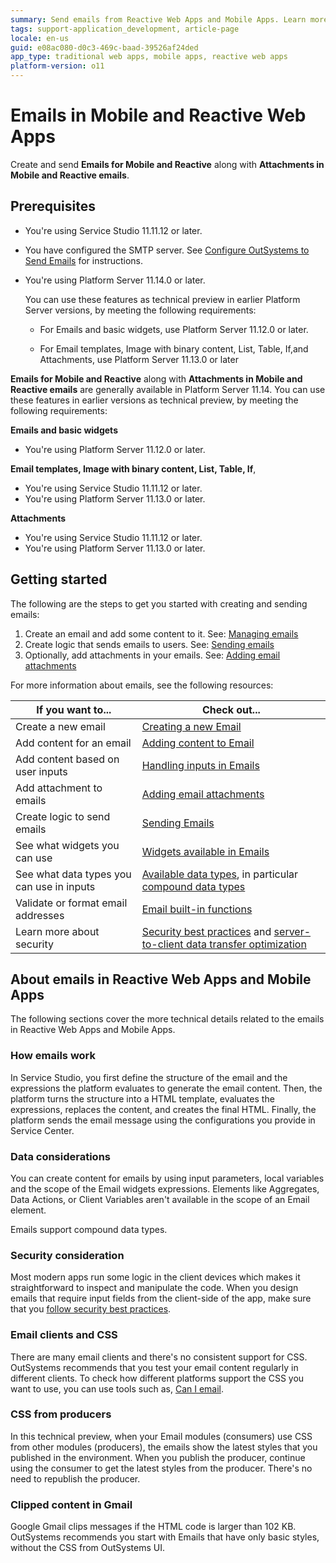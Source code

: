 ```yaml
---
summary: Send emails from Reactive Web Apps and Mobile Apps. Learn more about how emails work in OutSystems.
tags: support-application_development, article-page
locale: en-us
guid: e08ac080-d0c3-469c-baad-39526af24ded
app_type: traditional web apps, mobile apps, reactive web apps
platform-version: o11
---
```


# Emails in Mobile and Reactive Web Apps

Create and send **Emails for Mobile and Reactive** along with **Attachments in Mobile and Reactive emails**.

## Prerequisites

* You're using Service Studio 11.11.12 or later.

* You have configured the SMTP server. See [Configure OutSystems to Send Emails](../../../extensibility-and-integration/configure-send-emails.md) for instructions.

* You're using Platform Server 11.14.0 or later.

    <div class="info" markdown="1">

    You can use these features as technical preview in earlier Platform Server versions, by meeting the following requirements:

    * For Emails and basic widgets, use Platform Server 11.12.0 or later.

    * For Email templates, Image with binary content, List, Table, If,and Attachments, use Platform Server 11.13.0 or later

    </div>

**Emails for Mobile and Reactive** along with **Attachments in Mobile and Reactive emails** are generally available in Platform Server 11.14. You can use these features in earlier versions as technical preview, by meeting the following requirements:

**Emails and basic widgets**

* You're using Platform Server 11.12.0 or later.

**Email templates, Image with binary content, List, Table, If**,

* You're using Service Studio 11.11.12 or later.
* You're using Platform Server 11.13.0 or later.

**Attachments** 

* You're using Service Studio 11.11.12 or later.
* You're using Platform Server 11.13.0 or later.



## Getting started

The following are the steps to get you started with creating and sending emails:

1. Create an email and add some content to it. See: [Managing emails](managing.md)
2. Create logic that sends emails to users. See: [Sending emails](sending.md)
3. Optionally, add attachments in your emails. See: [Adding email attachments](attachments.md)

For more information about emails, see the following resources:

If you want to... | Check out... |
| - | - |
| Create a new email | [Creating a new Email](managing.md#creating-a-new-email) | 
| Add content for an email | [Adding content to Email](managing.md#adding-content-to-email)| 
| Add content based on user inputs  | [Handling inputs in Emails](managing.md#handling-inputs-in-emails)| 
| Add attachment to emails  | [Adding email attachments](attachments.md)| 
| Create logic to send emails | [Sending Emails](sending.md)| 
| See what widgets you can use  | [Widgets available in Emails](widgets.md#widgets-available-in-emails)| 
| See what data types you can use in inputs  | [Available data types](../../../ref/data/data-types/available-data-types.md), in particular [compound data types](../../../ref/data/data-types/available-data-types.md#compound-data-types)  | 
| Validate or format email addresses | [Email built-in functions](../../../ref/lang/auto/builtinfunction.Email.final.md)  | 
| Learn more about security | [Security best practices](https://success.outsystems.com/Documentation/Best_Practices/Security/Reactive_web_security_best_practices) and [server-to-client data transfer optimization](../client-data-transfer-optimization-tp.md) | 


## About emails in Reactive Web Apps and Mobile Apps

The following sections cover the more technical details related to the emails in Reactive Web Apps and Mobile Apps.

### How emails work

In Service Studio, you first define the structure of the email and the expressions the platform evaluates to generate the email content. Then, the platform turns the structure into a HTML template, evaluates the expressions, replaces the content, and creates the final HTML. Finally, the platform sends the email message using the configurations you provide in Service Center.

### Data considerations

You can create content for emails by using input parameters, local variables and the scope of the Email widgets expressions. Elements like Aggregates, Data Actions, or Client Variables aren't available in the scope of an Email element.

Emails support compound data types.

### Security consideration

Most modern apps run some logic in the client devices which makes it straightforward to inspect and manipulate the code. When you design emails that require input fields from the client-side of the app, make sure that you [follow security best practices](https://success.outsystems.com/Documentation/Best_Practices/Security/Reactive_web_security_best_practices).

### Email clients and CSS

There are many email clients and there's no consistent support for CSS. OutSystems recommends that you test your email content regularly in different clients. To check how different platforms support the CSS you want to use, you can use tools such as, [Can I email](https://www.caniemail.com/).

### CSS from producers

In this technical preview, when your Email modules (consumers) use CSS from other modules (producers), the emails show the latest styles that you published in the environment. When you publish the producer, continue using the consumer to get the latest styles from the producer. There's no need to republish the producer.

### Clipped content in Gmail

Google Gmail clips messages if the HTML code is larger than 102 KB. OutSystems recommends you start with Emails that have only basic styles, without the CSS from OutSystems UI.
